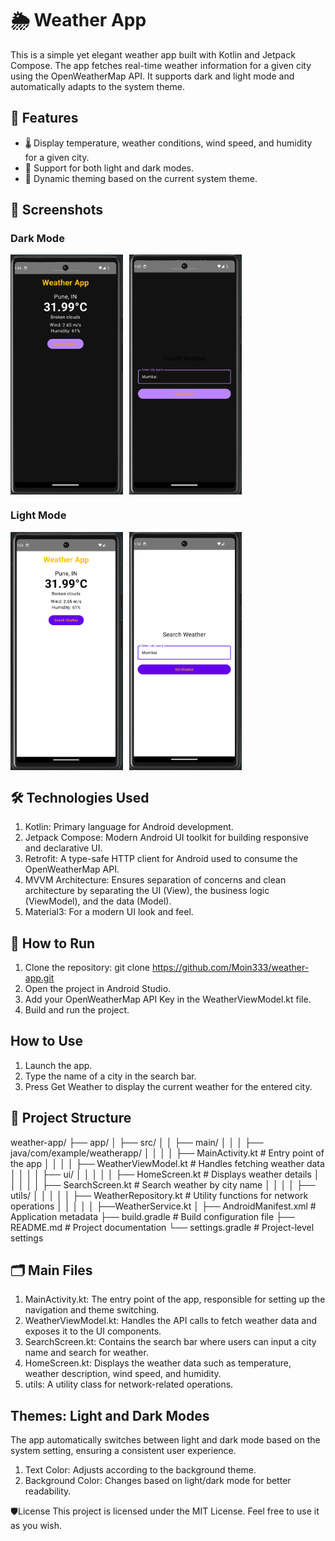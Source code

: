 # 🌦️ Weather App
This is a simple yet elegant weather app built with Kotlin and Jetpack Compose. The app fetches real-time weather information for a given city using the OpenWeatherMap API. It supports dark and light mode and automatically adapts to the system theme.

## 🚀 Features
- 🌡️ Display temperature, weather conditions, wind speed, and humidity for a given city.
- 🌙 Support for both light and dark modes.
- 🎨 Dynamic theming based on the current system theme.

## 📸 Screenshots

### Dark Mode
<div style="display: flex; gap: 10px;">
    <img alt="Dark Mode Screenshot home" src="./Screenshot 0 Dark.png" width="180"/>
    <img alt="Dark Mode Screenshot search" src="./Screenshot 1 Dark.png" width="180"/>
</div>

### Light Mode
<div style="display: flex; gap: 10px;">
    <img alt="Light Mode Screenshot home" src="./Screenshot 0 Light.png" width="180"/>
    <img alt="Light Mode Screenshot search" src="./Screenshot 1 Light.png" width="180"/>
</div>


## 🛠️ Technologies Used
1. Kotlin: Primary language for Android development.
2. Jetpack Compose: Modern Android UI toolkit for building responsive and declarative UI.
3. Retrofit: A type-safe HTTP client for Android used to consume the OpenWeatherMap API.
4. MVVM Architecture: Ensures separation of concerns and clean architecture by separating the UI (View), the business logic (ViewModel), and the data (Model).
5. Material3: For a modern UI look and feel.

## 🔧 How to Run
1. Clone the repository:
git clone https://github.com/Moin333/weather-app.git
2. Open the project in Android Studio.
3. Add your OpenWeatherMap API Key in the WeatherViewModel.kt file.
4. Build and run the project.

## How to Use
1. Launch the app.
2. Type the name of a city in the search bar.
3. Press Get Weather to display the current weather for the entered city.

## 📂 Project Structure
weather-app/
├── app/
│   ├── src/
│   │   ├── main/
│   │   │   ├── java/com/example/weatherapp/
│   │   │   │   ├── MainActivity.kt          # Entry point of the app
│   │   │   │   ├── WeatherViewModel.kt      # Handles fetching weather data
│   │   │   │   ├── ui/
│   │   │   │   │   ├── HomeScreen.kt        # Displays weather details
│   │   │   │   │   ├── SearchScreen.kt      # Search weather by city name
│   │   │   │   ├── utils/
│   │   │   │   │   ├── WeatherRepository.kt # Utility functions for network operations
│   │   │   │   │   ├──WeatherService.kt
│   ├── AndroidManifest.xml                  # Application metadata
├── build.gradle                             # Build configuration file
├── README.md                                # Project documentation
└── settings.gradle                          # Project-level settings

## 🗂️ Main Files
1. MainActivity.kt: The entry point of the app, responsible for setting up the navigation and theme switching.
2. WeatherViewModel.kt: Handles the API calls to fetch weather data and exposes it to the UI components.
3. SearchScreen.kt: Contains the search bar where users can input a city name and search for weather.
4. HomeScreen.kt: Displays the weather data such as temperature, weather description, wind speed, and humidity.
5. utils: A utility class for network-related operations.

## Themes: Light and Dark Modes
The app automatically switches between light and dark mode based on the system setting, ensuring a consistent user experience.
1. Text Color: Adjusts according to the background theme.
2. Background Color: Changes based on light/dark mode for better readability.

🛡️License
This project is licensed under the MIT License. Feel free to use it as you wish.